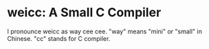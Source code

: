 # weicc: A Small C Compiler

I pronounce weicc as way cee cee. "way" means "mini" or "small" in Chinese. "cc" stands for C compiler.
